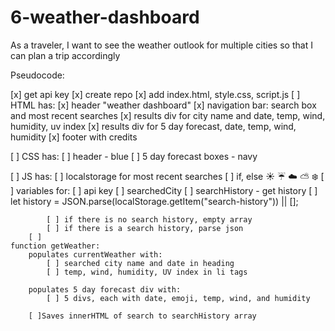 # 6-weather-dashboard
As a traveler, I want to see the weather outlook for multiple cities so that I can plan a trip accordingly


Pseudocode: 

[x] get api key
[x] create repo
[x] add index.html, style.css, script.js
[ ] HTML has: 
	[x] header "weather dashboard"
	[x] navigation bar: search box and most recent searches
	[x] results div for city name and date, temp, wind, humidity, uv index
	[x] results div for 5 day forecast, date, temp, wind, humidity
	[x] footer with credits
	
[ ] CSS has: 
	[ ] header - blue
	[ ] 5 day forecast boxes - navy 
	
[ ] JS has:
	[ ] localstorage for most recent searches 
	[ ] if, else :sunny: :umbrella: :cloud: :partly_sunny: :snowflake:
	[ ] variables for:
		[ ] api key 
		[ ] searchedCity
		[ ] searchHistory - get history
		[ ] let history = JSON.parse(localStorage.getItem("search-history")) || [];
		
			[ ] if there is no search history, empty array
			[ ] if there is a search history, parse json 
		[ ] 
	function getWeather: 
		populates currentWeather with: 
			[ ] searched city name and date in heading
			[ ] temp, wind, humidity, UV index in li tags
			
		populates 5 day forecast div with: 
			[ ] 5 divs, each with date, emoji, temp, wind, and humidity
		
		[ ]Saves innerHTML of search to searchHistory array
